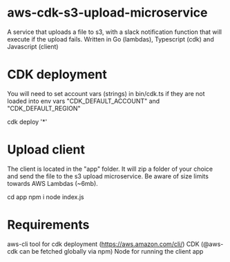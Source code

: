 # aws-cdk-s3-upload-microservice
A service that uploads a file to s3, with a slack notification function that will execute if the upload fails.
Written in Go (lambdas), Typescript (cdk) and Javascript (client)

# CDK deployment
You will need to set account vars (strings) in bin/cdk.ts if they are not loaded into env vars "CDK_DEFAULT_ACCOUNT" and "CDK_DEFAULT_REGION"

cdk deploy '\*'

# Upload client
The client is located in the "app" folder. It will zip a folder of your choice and send the file to the s3 upload microservice.
Be aware of size limits towards AWS Lambdas (~6mb).

cd app
npm i
node index.js

# Requirements
aws-cli tool for cdk deployment (https://aws.amazon.com/cli/)
CDK (@aws-cdk can be fetched globally via npm)
Node for running the client app
